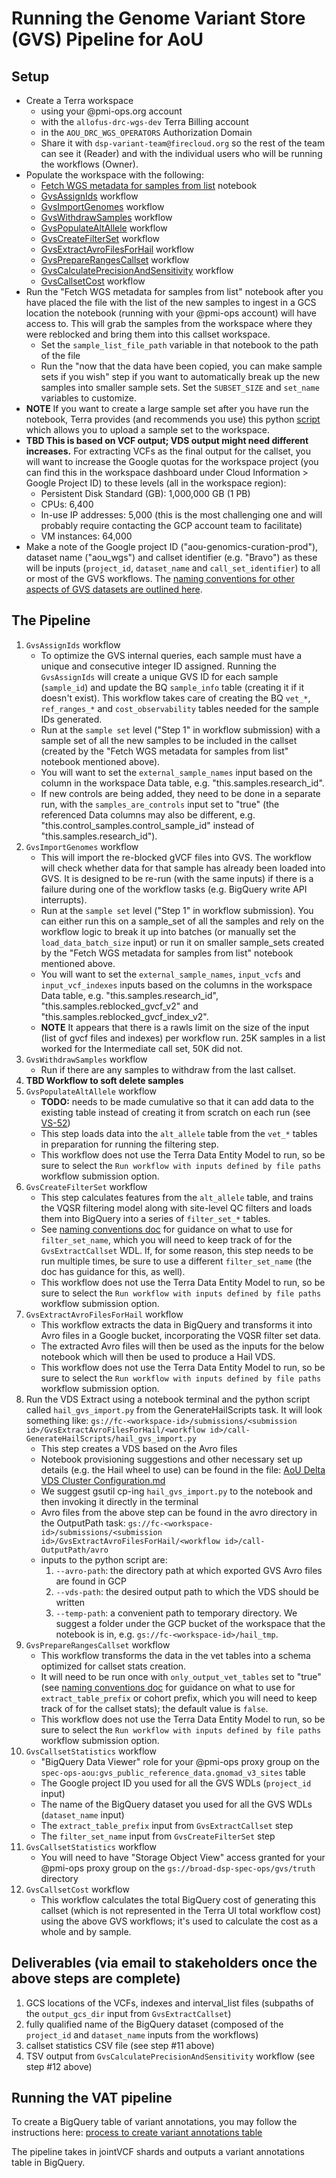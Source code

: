# Running the Genome Variant Store (GVS) Pipeline for AoU

## Setup
- Create a Terra workspace
  - using your @pmi-ops.org account 
  - with the `allofus-drc-wgs-dev` Terra Billing account 
  - in the `AOU_DRC_WGS_OPERATORS` Authorization Domain
  - Share it with `dsp-variant-team@firecloud.org` so the rest of the team can see it (Reader) and with the individual users who will be running the workflows (Owner).
- Populate the workspace with the following:
  - [Fetch WGS metadata for samples from list](http://app.terra.bio/#workspaces/allofus-drc-wgs-dev/GVS%20AoU%20WGS%20Charlie/notebooks/launch/Fetch%20WGS%20metadata%20for%20samples%20from%20list.ipynb) notebook
  - [GvsAssignIds](https://dockstore.org/my-workflows/github.com/broadinstitute/gatk/GvsAssignIds) workflow
  - [GvsImportGenomes](https://dockstore.org/my-workflows/github.com/broadinstitute/gatk/GvsImportGenomes) workflow
  - [GvsWithdrawSamples](https://dockstore.org/my-workflows/github.com/broadinstitute/gatk/GvsWithdrawSamples) workflow
  - [GvsPopulateAltAllele](https://dockstore.org/my-workflows/github.com/broadinstitute/gatk/GvsPopulateAltAllele) workflow
  - [GvsCreateFilterSet](https://dockstore.org/my-workflows/github.com/broadinstitute/gatk/GvsCreateFilterSet) workflow
  - [GvsExtractAvroFilesForHail](https://dockstore.org/my-workflows/github.com/broadinstitute/gatk/GvsExtractAvroFilesForHail) workflow
  - [GvsPrepareRangesCallset](https://dockstore.org/my-workflows/github.com/broadinstitute/gatk/GvsPrepareRangesCallset) workflow
  - [GvsCalculatePrecisionAndSensitivity](https://dockstore.org/workflows/github.com/broadinstitute/gatk/GvsCalculatePrecisionAndSensitivity) workflow
  - [GvsCallsetCost](https://dockstore.org/workflows/github.com/broadinstitute/gatk/GvsCallsetCost) workflow
- Run the "Fetch WGS metadata for samples from list" notebook after you have placed the file with the list of the new samples to ingest in a GCS location the notebook (running with your @pmi-ops account) will have access to.  This will grab the samples from the workspace where they were reblocked and bring them into this callset workspace.
  - Set the `sample_list_file_path` variable in that notebook to the path of the file
  - Run the "now that the data have been copied, you can make sample sets if you wish" step if you want to automatically break up the new samples into smaller sample sets.  Set the `SUBSET_SIZE` and `set_name` variables to customize.
- **NOTE** If you want to create a large sample set after you have run the notebook, Terra provides (and recommends you use) this python [script](https://github.com/broadinstitute/firecloud-tools/tree/master/scripts/import_large_tsv) which allows you to upload a sample set to the workspace.
- **TBD This is based on VCF output; VDS output might need different increases.** For extracting VCFs as the final output for the callset, you will want to increase the Google quotas for the workspace project (you can find this in the workspace dashboard under Cloud Information > Google Project ID) to these levels (all in the workspace region):
  - Persistent Disk Standard (GB): 1,000,000 GB (1 PB)
  - CPUs: 6,400
  - In-use IP addresses: 5,000 (this is the most challenging one and will probably require contacting the GCP account team to facilitate)
  - VM instances: 64,000
- Make a note of the Google project ID ("aou-genomics-curation-prod"), dataset name ("aou_wgs") and callset identifier (e.g. "Bravo") as these will be inputs (`project_id`, `dataset_name` and `call_set_identifier`) to all or most of the GVS workflows. The [naming conventions for other aspects of GVS datasets are outlined here](https://docs.google.com/document/d/1pNtuv7uDoiOFPbwe4zx5sAGH7MyxwKqXkyrpNmBxeow).

## The Pipeline
1. `GvsAssignIds` workflow
   - To optimize the GVS internal queries, each sample must have a unique and consecutive integer ID assigned. Running the `GvsAssignIds` will create a unique GVS ID for each sample (`sample_id`) and update the BQ `sample_info` table (creating it if it doesn't exist). This workflow takes care of creating the BQ `vet_*`, `ref_ranges_*` and `cost_observability` tables needed for the sample IDs generated.
   - Run at the `sample set` level ("Step 1" in workflow submission) with a sample set of all the new samples to be included in the callset (created by the "Fetch WGS metadata for samples from list" notebook mentioned above).
   - You will want to set the `external_sample_names` input based on the column in the workspace Data table, e.g. "this.samples.research_id".
   - If new controls are being added, they need to be done in a separate run, with the `samples_are_controls` input set to "true" (the referenced Data columns may also be different, e.g. "this.control_samples.control_sample_id" instead of "this.samples.research_id").
2. `GvsImportGenomes` workflow
   - This will import the re-blocked gVCF files into GVS. The workflow will check whether data for that sample has already been loaded into GVS. It is designed to be re-run (with the same inputs) if there is a failure during one of the workflow tasks (e.g. BigQuery write API interrupts).
   - Run at the `sample set` level ("Step 1" in workflow submission).  You can either run this on a sample_set of all the samples and rely on the workflow logic to break it up into batches (or manually set the `load_data_batch_size` input) or run it on smaller sample_sets created by the "Fetch WGS metadata for samples from list" notebook mentioned above.  
   - You will want to set the `external_sample_names`, `input_vcfs` and `input_vcf_indexes` inputs based on the columns in the workspace Data table, e.g. "this.samples.research_id", "this.samples.reblocked_gvcf_v2" and "this.samples.reblocked_gvcf_index_v2".
   - **NOTE** It appears that there is a rawls limit on the size of the input (list of gvcf files and indexes) per workflow run. 25K samples in a list worked for the Intermediate call set, 50K did not.
3. `GvsWithdrawSamples` workflow
   - Run if there are any samples to withdraw from the last callset.
4. **TBD Workflow to soft delete samples**
5. `GvsPopulateAltAllele` workflow
   - **TODO:** needs to be made cumulative so that it can add data to the existing table instead of creating it from scratch on each run (see [VS-52](https://broadworkbench.atlassian.net/browse/VS-52))
   - This step loads data into the `alt_allele` table from the `vet_*` tables in preparation for running the filtering step.
   - This workflow does not use the Terra Data Entity Model to run, so be sure to select the `Run workflow with inputs defined by file paths` workflow submission option.
6. `GvsCreateFilterSet` workflow
   - This step calculates features from the `alt_allele` table, and trains the VQSR filtering model along with site-level QC filters and loads them into BigQuery into a series of `filter_set_*` tables.
   - See [naming conventions doc](https://docs.google.com/document/d/1pNtuv7uDoiOFPbwe4zx5sAGH7MyxwKqXkyrpNmBxeow) for guidance on what to use for `filter_set_name`, which you will need to keep track of for the `GvsExtractCallset` WDL. If, for some reason, this step needs to be run multiple times, be sure to use a different `filter_set_name` (the doc has guidance for this, as well).
   - This workflow does not use the Terra Data Entity Model to run, so be sure to select the `Run workflow with inputs defined by file paths` workflow submission option.
7. `GvsExtractAvroFilesForHail` workflow
   - This workflow extracts the data in BigQuery and transforms it into Avro files in a Google bucket, incorporating the VQSR filter set data.
   - The extracted Avro files will then be used as the inputs for the below notebook which will then be used to produce a Hail VDS.
   - This workflow does not use the Terra Data Entity Model to run, so be sure to select the `Run workflow with inputs defined by file paths` workflow submission option.
8. Run the VDS Extract using a notebook terminal and the python script called `hail_gvs_import.py` from the GenerateHailScripts task. It will look something like: `gs://fc-<workspace-id>/submissions/<submission id>/GvsExtractAvroFilesForHail/<workflow id>/call-GenerateHailScripts/hail_gvs_import.py`
    - This step creates a VDS based on the Avro files 
    - Notebook provisioning suggestions and other necessary set up details (e.g. the Hail wheel to use) can be found in the file: [AoU Delta VDS Cluster Configuration.md](vds/cluster/AoU%20Delta%20VDS%20Cluster%20Configuration.md)
    - We suggest gsutil cp-ing `hail_gvs_import.py` to the notebook and then invoking it directly in the terminal
    - Avro files from the above step can be found in the avro directory in the OutputPath task: `gs://fc-<workspace-id>/submissions/<submission id>/GvsExtractAvroFilesForHail/<workflow id>/call-OutputPath/avro`
    - inputs to the python script are:
      1. `--avro-path`: the directory path at which exported GVS Avro files are found in GCP
      2. `--vds-path`: the desired output path to which the VDS should be written
      3. `--temp-path`: a convenient path to temporary directory. We suggest a folder under the GCP bucket of the workspace that the notebook is in, e.g. `gs://fc-<workspace-id>/hail_tmp`.
9. `GvsPrepareRangesCallset` workflow
    - This workflow transforms the data in the vet tables into a schema optimized for callset stats creation.
    - It will need to be run once with `only_output_vet_tables` set to "true" (see [naming conventions doc](https://docs.google.com/document/d/1pNtuv7uDoiOFPbwe4zx5sAGH7MyxwKqXkyrpNmBxeow) for guidance on what to use for `extract_table_prefix` or cohort prefix, which you will need to keep track of for the callset stats); the default value is `false`.
    - This workflow does not use the Terra Data Entity Model to run, so be sure to select the `Run workflow with inputs defined by file paths` workflow submission option.
10. `GvsCallsetStatistics` workflow
    - "BigQuery Data Viewer" role for your @pmi-ops proxy group on the `spec-ops-aou:gvs_public_reference_data.gnomad_v3_sites` table
    - The Google project ID you used for all the GVS WDLs (`project_id` input)
    - The name of the BigQuery dataset you used for all the GVS WDLs (`dataset_name` input)
    - The `extract_table_prefix` input from `GvsExtractCallset` step
    -  The `filter_set_name` input from `GvsCreateFilterSet` step
11. `GvsCallsetStatistics` workflow
    -  You will need to have "Storage Object View" access granted for your @pmi-ops proxy group on the `gs://broad-dsp-spec-ops/gvs/truth` directory
12. `GvsCallsetCost` workflow
    - This workflow calculates the total BigQuery cost of generating this callset (which is not represented in the Terra UI total workflow cost) using the above GVS workflows; it's used to calculate the cost as a whole and by sample.

## Deliverables (via email to stakeholders once the above steps are complete)
1. GCS locations of the VCFs, indexes and interval_list files (subpaths of the `output_gcs_dir` input from `GvsExtractCallset`)
2. fully qualified name of the BigQuery dataset (composed of the `project_id` and `dataset_name` inputs from the workflows)
3. callset statistics CSV file (see step #11 above)
4. TSV output from `GvsCalculatePrecisionAndSensitivity` workflow (see step #12 above)

## Running the VAT pipeline
To create a BigQuery table of variant annotations, you may follow the instructions here:
[process to create variant annotations table](../../variant_annotations_table/README.md)

The pipeline takes in jointVCF shards and outputs a variant annotations table in BigQuery.



